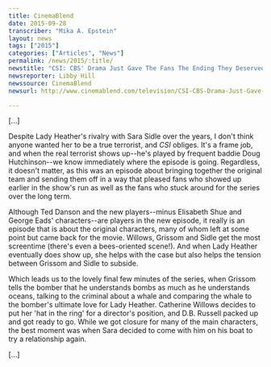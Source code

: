 ```yaml
---
title: CinemaBlend
date: 2015-09-28
transcriber: "Mika A. Epstein"
layout: news
tags: ["2015"]
categories: ["Articles", "News"]
permalink: /news/2015/:title/
newstitle: "CSI: CBS' Drama Just Gave The Fans The Ending They Deserved"
newsreporter: Libby Hill
newssource: CinemaBlend
newsurl: http://www.cinemablend.com/television/CSI-CBS-Drama-Just-Gave-Fans-Ending-They-Deserved-88607.html

---
```


[...]

Despite Lady Heather's rivalry with Sara Sidle over the years, I don't think anyone wanted her to be a true terrorist, and *CSI* obliges. It's a frame job, and when the real terrorist shows up--he's played by frequent baddie Doug Hutchinson--we know immediately where the episode is going. Regardless, it doesn't matter, as this was an episode about bringing together the original team and sending them off in a way that pleased fans who showed up earlier in the show's run as well as the fans who stuck around for the series over the long term.

Although Ted Danson and the new players--minus Elisabeth Shue and George Eads' characters--are players in the new episode, it really is an episode that is about the original characters, many of whom left at some point but came back for the movie. Willows, Grissom and Sidle get the most screentime (there's even a bees-oriented scene!). And when Lady Heather eventually does show up, she helps with the case but also helps the tension between Grissom and Sidle to subside.

Which leads us to the lovely final few minutes of the series, when Grissom tells the bomber that he understands bombs as much as he understands oceans, talking to the criminal about a whale and comparing the whale to the bomber's ultimate love for Lady Heather. Catherine Willows decides to put her 'hat in the ring' for a director's position, and D.B. Russell packed up and got ready to go. While we got closure for many of the main characters, the best moment was when Sara decided to come with him on his boat to try a relationship again.

[...]
